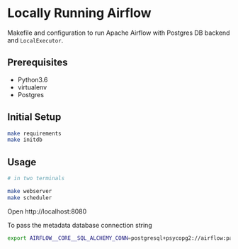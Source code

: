 # Locally Running Airflow

Makefile and configuration to run Apache Airflow with Postgres DB backend and `LocalExecutor`.

## Prerequisites

* Python3.6
* virtualenv
* Postgres

## Initial Setup

```bash
make requirements
make initdb
```

## Usage

```bash
# in two terminals

make webserver
make scheduler
```

Open http://localhost:8080


To pass the metadata database connection string

```bash
export AIRFLOW__CORE__SQL_ALCHEMY_CONN=postgresql+psycopg2://airflow:password@localhost
```
